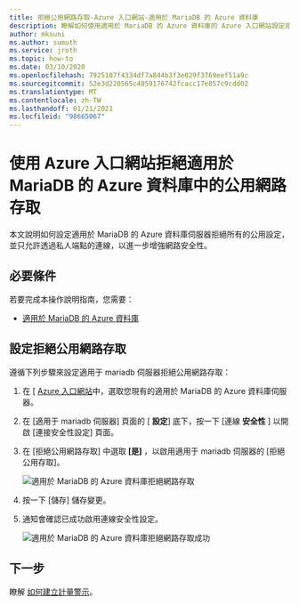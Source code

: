 ```yaml
---
title: 拒絕公用網路存取-Azure 入口網站-適用於 MariaDB 的 Azure 資料庫
description: 瞭解如何使用適用於 MariaDB 的 Azure 資料庫的 Azure 入口網站設定拒絕公用網路存取
author: mksuni
ms.author: sumuth
ms.service: jroth
ms.topic: how-to
ms.date: 03/10/2020
ms.openlocfilehash: 7925107f4334df7a844b3f3e029f3769eef51a9c
ms.sourcegitcommit: 52e3d220565c4059176742fcacc17e857c9cdd02
ms.translationtype: MT
ms.contentlocale: zh-TW
ms.lasthandoff: 01/21/2021
ms.locfileid: "98665067"
---
```

# <a name="deny-public-network-access-in-azure-database-for-mariadb-using-azure-portal"></a>使用 Azure 入口網站拒絕適用於 MariaDB 的 Azure 資料庫中的公用網路存取

本文說明如何設定適用於 MariaDB 的 Azure 資料庫伺服器拒絕所有的公用設定，並只允許透過私人端點的連線，以進一步增強網路安全性。

## <a name="prerequisites"></a>必要條件

若要完成本操作說明指南，您需要：

* [適用於 MariaDB 的 Azure 資料庫](quickstart-create-MariaDB-server-database-using-azure-portal.md)

## <a name="set-deny-public-network-access"></a>設定拒絕公用網路存取

遵循下列步驟來設定適用于 mariadb 伺服器拒絕公用網路存取：

1. 在 [ [Azure 入口網站](https://portal.azure.com/)中，選取您現有的適用於 MariaDB 的 Azure 資料庫伺服器。

1. 在 [適用于 mariadb 伺服器] 頁面的 [ **設定**] 底下，按一下 [連線 **安全性** ] 以開啟 [連接安全性設定] 頁面。

1. 在 [拒絕公用網路存取] 中選取 **[是]** ，以啟用適用于 mariadb 伺服器的 [拒絕公用存取]。

    ![適用於 MariaDB 的 Azure 資料庫拒絕網路存取](./media/howto-deny-public-network-access/deny-public-network-access.PNG)

1. 按一下 [儲存] 儲存變更。

1. 通知會確認已成功啟用連線安全性設定。

    ![適用於 MariaDB 的 Azure 資料庫拒絕網路存取成功](./media/howto-deny-public-network-access/deny-public-network-access-success.png)

## <a name="next-steps"></a>下一步

瞭解 [如何建立計量警示](howto-alert-metric.md)。